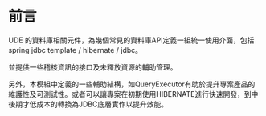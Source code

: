 # 前言

UDE 的資料庫相關元件，為幾個常見的資料庫API定義一組統一使用介面，包括spring jdbc template / hibernate / jdbc。

並提供一些稽核資訊的接口及未釋放資源的輔助管理。

另外，本模組中定義的一些輔助結構，如QueryExecutor有助於提升專案產品的維護性及可測試性。或者可以讓專案在初期使用HIBERNATE進行快速開發，到中後期才低成本的轉換為JDBC底層實作以提升效能。

